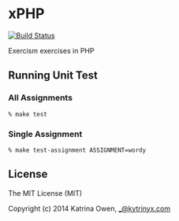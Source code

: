 # xPHP

[![Build Status](https://travis-ci.org/exercism/xphp.png?branch=master)](https://travis-ci.org/exercism/xphp)

Exercism exercises in PHP

## Running Unit Test

### All Assignments

    % make test

### Single Assignment

    % make test-assignment ASSIGNMENT=wordy

## License

The MIT License (MIT)

Copyright (c) 2014 Katrina Owen, _@kytrinyx.com
